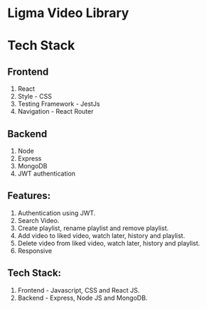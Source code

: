 # Ligma Video Library

# Tech Stack
## Frontend
1. React
2. Style - CSS
3. Testing Framework - JestJs
4. Navigation - React Router
## Backend
1. Node
2. Express
3. MongoDB
4. JWT authentication

## Features:

1. Authentication using JWT.
2. Search Video.
3. Create playlist, rename playlist and remove playlist.
4. Add video to liked video, watch later, history and playlist.
5. Delete video from liked video, watch later, history and playlist.
6. Responsive

## Tech Stack:
1. Frontend - Javascript, CSS and React JS.
2. Backend - Express, Node JS and MongoDB.
